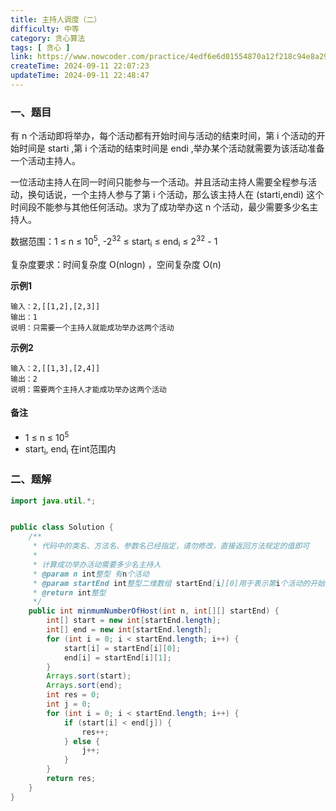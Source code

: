 ```yaml
---
title: 主持人调度（二）
difficulty: 中等
category: 贪心算法
tags: [ 贪心 ]
link: https://www.nowcoder.com/practice/4edf6e6d01554870a12f218c94e8a299
createTime: 2024-09-11 22:07:23
updateTime: 2024-09-11 22:48:47
---
```


### 一、题目

有 n 个活动即将举办，每个活动都有开始时间与活动的结束时间，第 i 个活动的开始时间是 starti ,第 i 个活动的结束时间是 endi
,举办某个活动就需要为该活动准备一个活动主持人。

一位活动主持人在同一时间只能参与一个活动。并且活动主持人需要全程参与活动，换句话说，一个主持人参与了第 i
个活动，那么该主持人在 (starti,endi) 这个时间段不能参与其他任何活动。求为了成功举办这 n 个活动，最少需要多少名主持人。

数据范围：1 ≤ n ≤ 10<sup>5</sup>, -2<sup>32</sup> ≤ start<sub>i</sub> ≤ end<sub>i</sub> ≤ 2<sup>32</sup> - 1

复杂度要求：时间复杂度 O(nlogn) ，空间复杂度 O(n)

**示例1**

```
输入：2,[[1,2],[2,3]]
输出：1
说明：只需要一个主持人就能成功举办这两个活动
```

**示例2**

```
输入：2,[[1,3],[2,4]]
输出：2
说明：需要两个主持人才能成功举办这两个活动
```

#### 备注

- 1 ≤ n ≤ 10<sup>5</sup>
- start<sub>i</sub>, end<sub>i</sub> 在int范围内

### 二、题解

```java
import java.util.*;


public class Solution {
    /**
     * 代码中的类名、方法名、参数名已经指定，请勿修改，直接返回方法规定的值即可
     *
     * 计算成功举办活动需要多少名主持人
     * @param n int整型 有n个活动
     * @param startEnd int整型二维数组 startEnd[i][0]用于表示第i个活动的开始时间，startEnd[i][1]表示第i个活动的结束时间
     * @return int整型
     */
    public int minmumNumberOfHost(int n, int[][] startEnd) {
        int[] start = new int[startEnd.length];
        int[] end = new int[startEnd.length];
        for (int i = 0; i < startEnd.length; i++) {
            start[i] = startEnd[i][0];
            end[i] = startEnd[i][1];
        }
        Arrays.sort(start);
        Arrays.sort(end);
        int res = 0;
        int j = 0;
        for (int i = 0; i < startEnd.length; i++) {
            if (start[i] < end[j]) {
                res++;
            } else {
                j++;
            }
        }
        return res;
    }
}
```